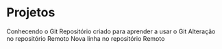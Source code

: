# Projetos
 Conhecendo o Git
 Repositório criado para aprender a usar o Git
 Alteração no repositório Remoto
 Nova linha no repositório Remoto
